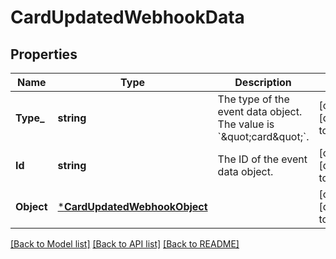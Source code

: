 # CardUpdatedWebhookData

## Properties
Name | Type | Description | Notes
------------ | ------------- | ------------- | -------------
**Type_** | **string** | The type of the event data object. The value is &#x60;\&quot;card\&quot;&#x60;. | [optional] [default to null]
**Id** | **string** | The ID of the event data object. | [optional] [default to null]
**Object** | [***CardUpdatedWebhookObject**](CardUpdatedWebhookObject.md) |  | [optional] [default to null]

[[Back to Model list]](../README.md#documentation-for-models) [[Back to API list]](../README.md#documentation-for-api-endpoints) [[Back to README]](../README.md)

